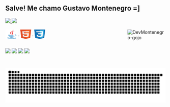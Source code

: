 ## Salve! Me chamo Gustavo Montenegro =]
 <div>
  <a href="https://github.com/DevMontenegro">
  <img height="180em" src="https://github-readme-stats.vercel.app/api?username=DevMontenegro&show_icons=true&theme=tokyonight&include_all_commits=true&count_private=true"/>
  <img height="180em" src="https://github-readme-stats.vercel.app/api/top-langs/?username=DevMontenegro&layout=compact&langs_count=7&theme=tokyonight"/>
</div>
<div style="display: inline_block"><br>
  <img align="center" alt="DevMontenegro-HTML" height="30" width="40" src="https://raw.githubusercontent.com/devicons/devicon/master/icons/java/java-original.svg">
  <img align="center" alt="DevMontenegro-HTML" height="30" width="40" src="https://raw.githubusercontent.com/devicons/devicon/master/icons/html5/html5-original.svg">
  <img align="center" alt="DevMontenegro-CSS" height="30" width="40" src="https://raw.githubusercontent.com/devicons/devicon/master/icons/css3/css3-original.svg">
  <img align="right" alt="DevMontenegro-gojo" height="120" width="120" src="https://i.pinimg.com/originals/e3/44/40/e344400ad0c023905c1b66961e242f8d.gif">
 </div>
 
 ##
 
<div> 
  <a href="https://www.instagram.com/_gu.apk/" target="_blank"><img src="https://img.shields.io/badge/-Instagram-%23E4405F?style=for-the-badge&logo=instagram&logoColor=white" target="_blank"></a>
 	<a href="https://www.twitch.tv/ipsych0x" target="_blank"><img src="https://img.shields.io/badge/Twitch-9146FF?style=for-the-badge&logo=twitch&logoColor=white" target="_blank"></a>
  <a href = "mailto:gus254monte@gmail.com"><img src="https://img.shields.io/badge/-Gmail-%23333?style=for-the-badge&logo=gmail&logoColor=white" target="_blank"></a>
  <a href="https://www.linkedin.com/in/gustavo-montenegro-1161521a5/" target="_blank"><img src="https://img.shields.io/badge/-LinkedIn-%230077B5?style=for-the-badge&logo=linkedin&logoColor=white" target="_blank"></a> 
 
 ![Snake animation](https://github.com/DevMontenegro/DevMontenegro/blob/output/github-contribution-grid-snake.svg)
